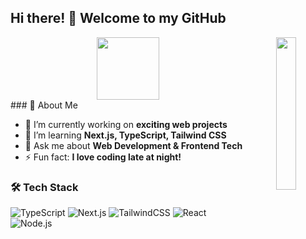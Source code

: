 ## Hi there! 👋 Welcome to my GitHub

<div align="center">
  <img src="https://raw.githubusercontent.com/innng/innng/master/assets/kyubey.gif" height="100" />
<img src="https://github.com/innng/innng/assets/26755058/5e0ce0fb-c544-4f8c-a307-5849165746d0" width="25%" align="right" />
</div>
### 🚀 About Me

- 🔭 I’m currently working on **exciting web projects**
- 🌱 I’m learning **Next.js, TypeScript, Tailwind CSS**
- 💬 Ask me about **Web Development & Frontend Tech**
- ⚡ Fun fact: **I love coding late at night!**

### 🛠️ Tech Stack

![TypeScript](https://img.shields.io/badge/TypeScript-007ACC?style=flat&logo=typescript&logoColor=white)
![Next.js](https://img.shields.io/badge/Next.js-000000?style=flat&logo=nextdotjs&logoColor=white)
![TailwindCSS](https://img.shields.io/badge/TailwindCSS-38B2AC?style=flat&logo=tailwind-css&logoColor=white)
![React](https://img.shields.io/badge/React-61DAFB?style=flat&logo=react&logoColor=white)
![Node.js](https://img.shields.io/badge/Node.js-339933?style=flat&logo=nodedotjs&logoColor=white)


